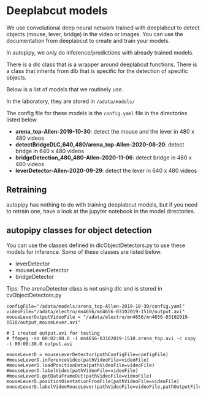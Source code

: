 # Deeplabcut models

We use convolutional deep neural network trained with deeplabcut to detect objects (mouse, lever, bridge) in the video or images. 
You can use the documentation from deeplabcut to create and train your models.

In autopipy, we only do inference/predictions with already trained models.

There is a dlc class that is a wrapper around deeplabcut functions. There is a class that inherits from dlb that is specific for the detection of specific objects.

Below is a list of models that we routinely use.

In the laboratory, they are stored in `/adata/models/`

The config file for these models is the `config.yaml` file in the directories listed below.

* **arena_top-Allen-2019-10-30**: detect the mouse and the lever in 480 x 480 videos
* **detectBridgeDLC_640_480/arena_top-Allen-2020-08-20**: detect bridge in 640 x 480 videos
* **bridgeDetection_480_480-Allen-2020-11-06**: detect bridge in 480 x 480 videos
* **leverDetector-Allen-2020-09-29**: detect the lever in 640 x 480 videos

## Retraining

autopipy has nothing to do with training deeplabcut models, but if you need to retrain one, have a look at the jupyter notebook in the model directories.

## autopipy classes for object detection

You can use the classes defined in dlcObjectDetectors.py to use these models for inference. Some of these classes are listed below.

* leverDetector
* mouseLeverDetector
* bridgeDetector

Tips: The arenaDetector class is not using dlc and is stored in cvObjectDetectors.py


```
configFile="/adata/models/arena_top-Allen-2019-10-30/config.yaml"
videoFile="/adata/electro/mn4656/mn4656-03102019-1510/output.avi"
mouseLeverOutputVideoFile = "/adata/electro/mn4656/mn4656-03102019-1510/output_mouseLever.avi"

# I created output.avi for testing 
# ffmpeg -ss 00:02:00.0 -i mn4656-03102019-1510.arena_top.avi -c copy -t 00:00:30.0 output.avi

mouseLeverD = mouseLeverDetector(pathConfigFile=configFile)
#mouseLeverD.inferenceVideo(pathVideoFile=videoFile)
#mouseLeverD.loadPositionData(pathVideoFile=videoFile)
#mouseLeverD.labelVideo(pathVideoFile=videoFile)
#mouseLeverD.getDataFrameOut(pathVideoFile=videoFile)
mouseLeverD.positionOientationFromFile(pathVideoFile=videoFile)
mouseLeverD.labelVideoMouseLever(pathVideoFile=videoFile,pathOutputFile=mouseLeverOutputVideoFile)
```
